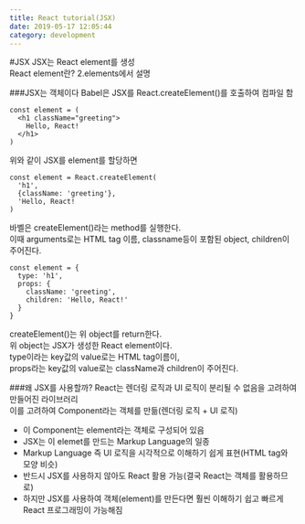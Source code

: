 ```yaml
---
title: React tutorial(JSX)
date: 2019-05-17 12:05:44
category: development
---
```


#JSX
JSX는 React element를 생성  
React element란? 2.elements에서 설명  

###JSX는 객체이다
Babel은 JSX를 React.createElement()를 호출하여 컴파일 함  

```js{3}
const element = (
  <h1 className="greeting">
    Hello, React!
  </h1>
)
```

위와 같이 JSX를 element를 할당하면

```js{3}
const element = React.createElement(
  'h1',
  {className: 'greeting'},
  'Hello, React!
)
```

바벨은 createElement()라는 method를 실행한다.  
이때 arguments로는 HTML tag 이름, classname등이 포함된 object, children이 주어진다.  

```js{3}  
const element = {
  type: 'h1',
  props: {
    className: 'greeting',
    children: 'Hello, React!'
  }
}
```

createElement()는 위 object를 return한다.  
위 object는 JSX가 생성한 React element이다.  
type이라는 key값의 value로는 HTML tag이름이,  
props라는 key값의 value로는 className과 children이 주어진다.  

###왜 JSX를 사용할까?
React는 렌더링 로직과 UI 로직이 분리될 수 없음을 고려하여 만들어진 라이브러리  
이를 고려하여 Component라는 객체를 만듦(렌더링 로직 + UI 로직)  
- 이 Component는 element라는 객체로 구성되어 있음
- JSX는 이 elemet를 만드는 Markup Language의 일종
- Markup Language 즉 UI 로직을 시각적으로 이해하기 쉽게 표현(HTML tag와 모양 비슷)
- 반드시 JSX를 사용하지 않아도 React 활용 가능(결국 React는 객체를 활용하므로)
- 하지만 JSX를 사용하여 객체(element)를 만든다면 훨씬 이해하기 쉽고 빠르게 React 프로그래밍이 가능해짐


